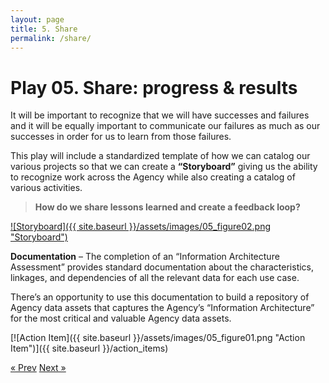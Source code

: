 ```yaml
---
layout: page
title: 5. Share
permalink: /share/
---
```

# Play 05. Share: progress & results

It will be important to recognize that we will have successes and failures and it will be equally important to communicate our failures as much as our successes in order for us to learn from those failures. 

This play will include a standardized template of how we can catalog our various projects so that we can create a **“Storyboard”** giving us the ability to recognize work across the Agency while also creating a catalog of various activities. 

>**How do we share lessons learned and create a feedback loop?**

[![Storyboard]({{ site.baseurl }}/assets/images/05_figure02.png "Storyboard")](https://letsgethealthy.ca.gov/)

**Documentation** – The completion of an “Information Architecture Assessment” provides standard documentation about the characteristics, linkages, and dependencies of all the relevant data for each use case.

There’s an opportunity to use this documentation to build a repository of Agency data assets that captures the Agency’s “Information Architecture” for the most critical and valuable Agency data assets.

[![Action Item]({{ site.baseurl }}/assets/images/05_figure01.png "Action Item")]({{ site.baseurl }}/action_items)

<!-- Pagination -->
<div class="pagination">
  <a class="pagination-item older" href="{{ site.baseurl }}/evaluate">&laquo; Prev</a>
  <a class="pagination-item newer" href="{{ site.baseurl }}/action_items">Next &raquo;</a>
</div>
